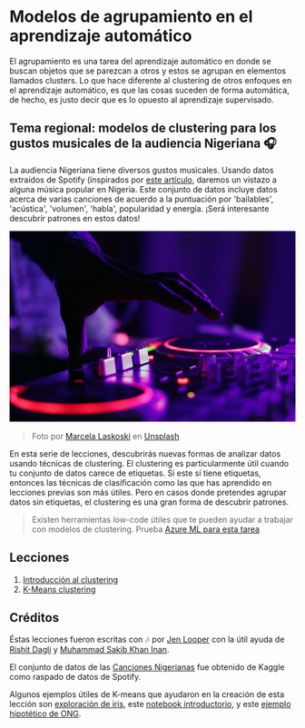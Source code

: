 # Modelos de agrupamiento en el aprendizaje automático

El agrupamiento es una tarea del aprendizaje automático en donde se buscan objetos que se parezcan a otros y estos se agrupan en elementos llamados clusters. Lo que hace diferente al clustering de otros enfoques en el aprendizaje automático, es que las cosas suceden de forma automática, de hecho, es justo decir que es lo opuesto al aprendizaje supervisado.

## Tema regional: modelos de clustering para los gustos musicales de la audiencia Nigeriana 🎧

La audiencia Nigeriana tiene diversos gustos musicales. Usando datos extraídos de Spotify (inspirados por [este artículo](https://towardsdatascience.com/country-wise-visual-analysis-of-music-taste-using-spotify-api-seaborn-in-python-77f5b749b421), daremos un vistazo a alguna música popular en Nigeria. Este conjunto de datos incluye datos acerca de varias canciones de acuerdo a la puntuación por 'bailables', 'acústica', 'volumen', 'habla', popularidad y energía. ¡Será interesante descubrir patrones en estos datos!

![Un tornamesa](../images/turntable.jpg)

> Foto por <a href="https://unsplash.com/@marcelalaskoski?utm_source=unsplash&utm_medium=referral&utm_content=creditCopyText">Marcela Laskoski</a> en <a href="https://unsplash.com/s/photos/nigerian-music?utm_source=unsplash&utm_medium=referral&utm_content=creditCopyText">Unsplash</a>
  
En esta serie de lecciones, descubrirás nuevas formas de analizar datos usando técnicas de clustering. El clustering es particularmente útil cuando tu conjunto de datos carece de etiquetas. Si este sí tiene etiquetas, entonces las técnicas de clasificación como las que has aprendido en lecciones previas son más útiles. Pero en casos donde pretendes agrupar datos sin etiquetas, el clustering es una gran forma de descubrir patrones.


> Existen herramientas low-code útiles que te pueden ayudar a trabajar con modelos de clustering. Prueba [Azure ML para esta tarea](https://docs.microsoft.com/learn/modules/create-clustering-model-azure-machine-learning-designer/?WT.mc_id=academic-15963-cxa)

## Lecciones

1. [Introducción al clustering](1-Visualize/README.md)
2. [K-Means clustering](2-K-Means/README.md)

## Créditos

Éstas lecciones fueron escritas con 🎶 por [Jen Looper](https://www.twitter.com/jenlooper) con la útil ayuda de [Rishit Dagli](https://rishit_dagli) y [Muhammad Sakib Khan Inan](https://twitter.com/Sakibinan).

El conjunto de datos de las [Canciones Nigerianas](https://www.kaggle.com/sootersaalu/nigerian-songs-spotify) fue obtenido de Kaggle como raspado de datos de Spotify.

Algunos ejemplos útiles de K-means que ayudaron en la creación de esta lección son [exploración de iris](https://www.kaggle.com/bburns/iris-exploration-pca-k-means-and-gmm-clustering), este [notebook introductorio](https://www.kaggle.com/prashant111/k-means-clustering-with-python), y este [ejemplo hipotético de ONG](https://www.kaggle.com/ankandash/pca-k-means-clustering-hierarchical-clustering).
